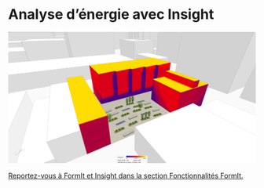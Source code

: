 # Analyse d’énergie avec Insight

![](<../.gitbook/assets/image (22).png>)

[Reportez-vous à FormIt et Insight dans la section Fonctionnalités FormIt.](../formit-capabilities/analysis.md)
